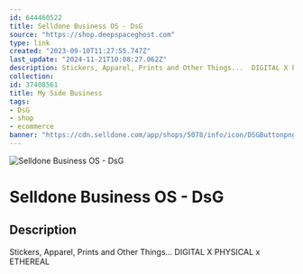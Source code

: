 ```yaml
---
id: 644460522
title: Selldone Business OS - DsG
source: "https://shop.deepspaceghost.com"
type: link
created: "2023-09-10T11:27:55.747Z"
last_update: "2024-11-21T10:08:27.062Z"
description: Stickers, Apparel, Prints and Other Things...  DIGITAL X PHYSICAL x ETHEREAL
collection:
id: 37408561
title: My Side Business
tags:
- DsG
- shop
- ecommerce
banner: "https://cdn.selldone.com/app/shops/5078/info/icon/DSGButtonpng71c1c5183b3d9b7cd7c08172d06e2f1e256.png"
---
```


![Selldone Business OS - DsG](https://cdn.selldone.com/app/shops/5078/info/icon/DSGButtonpng71c1c5183b3d9b7cd7c08172d06e2f1e256.png)

# Selldone Business OS - DsG

## Description
Stickers, Apparel, Prints and Other Things...  DIGITAL X PHYSICAL x ETHEREAL

